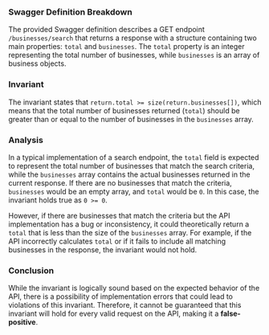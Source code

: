 ### Swagger Definition Breakdown
The provided Swagger definition describes a GET endpoint `/businesses/search` that returns a response with a structure containing two main properties: `total` and `businesses`. The `total` property is an integer representing the total number of businesses, while `businesses` is an array of business objects.

### Invariant
The invariant states that `return.total >= size(return.businesses[])`, which means that the total number of businesses returned (`total`) should be greater than or equal to the number of businesses in the `businesses` array.

### Analysis
In a typical implementation of a search endpoint, the `total` field is expected to represent the total number of businesses that match the search criteria, while the `businesses` array contains the actual businesses returned in the current response. If there are no businesses that match the criteria, `businesses` would be an empty array, and `total` would be `0`. In this case, the invariant holds true as `0 >= 0`.

However, if there are businesses that match the criteria but the API implementation has a bug or inconsistency, it could theoretically return a `total` that is less than the size of the `businesses` array. For example, if the API incorrectly calculates `total` or if it fails to include all matching businesses in the response, the invariant would not hold.

### Conclusion
While the invariant is logically sound based on the expected behavior of the API, there is a possibility of implementation errors that could lead to violations of this invariant. Therefore, it cannot be guaranteed that this invariant will hold for every valid request on the API, making it a **false-positive**.
